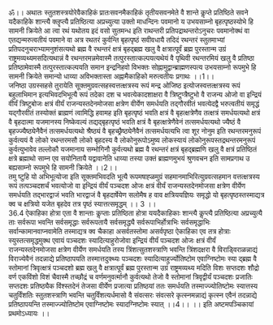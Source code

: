 

  
ॐ।। अथातः स्तुतशस्त्रयोरेवैकाहिकं प्रातःसवनमैकाहिकं तृतीयसवनमेते वै शान्ते कॢप्ते प्रतिष्ठिते सवने यदैकाहिके शान्त्यै क्लॄप्त्यै प्रतिष्ठित्या अप्रच्युत्या उक्तो माधन्दिनः पवमानो य उभयसाम्नो बृहत्पृष्ठस्योभे हि सामनी क्रियेते आ त्वा रथं यथोतय इदं वसो सुतमन्ध इति राथन्तरी प्रतिपद्राथन्तरोऽनुचरः पवमानोक्थं वा एतद्यन्मरुत्वतीयं पवमाने वा अत्र रथतरं कुर्वन्ति बृहत्पृष्ठं सवीवधायै तदिदं रथन्तरं स्तुतमाभ्यां प्रतिपदनुचराभ्यामनुशंसत्यथो ब्रह्म वै रथन्तरं क्षत्रं बृहद्ब्रह्म खलु वै क्षत्रात्पूर्वं ब्रह्म पुरस्तान्म उग्रं राष्ट्रमव्यथ्यमसदित्यथान्नं वै रथन्तरमन्नमेवास्मै तत्पुरस्तात्कल्पयत्यथेयं वै पृथिवी रथन्तरमियं खलु वै प्रतिष्ठा प्रतिष्ठामेवास्मै तत्पुरस्तात्कल्पयति समान इन्द्रनिहवो विभक्तः सोह्नामुद्वान्ब्राह्मणस्पत्य उभयसाम्नो रूपमुभे हि सामनी क्रियेते समान्यो धाय्या अविभक्तास्ता अह्नामैकाहिको मरुत्वतीयः प्रगाथः ।।1।।  
जनिष्ठा उग्रस्सहसे तुरायेति सूक्तमुग्रवत्सहस्वत्तत्क्षत्रस्य रूपं मन्द्र ओजिष्ठ इत्योजस्वत्तत्क्षत्रस्य रूपं बहुलाभिमान इत्यभिवदभिभूत्यै रूपं तदेका दश च भवत्येकादशाक्षरा वै त्रिष्टुप्त्रैष्टुभो वै राजन्य ओजो वा इन्द्रियं वीर्यं त्रिष्टुबोजः क्षत्रं वीर्यं राजन्यस्तदेनमोजसा क्षत्रेण वीर्येण समर्धयति तद्गौरवीतं भवत्येदद्वै भरुत्वतीयं समृद्धं यद्गौरवीतं तस्योक्तं ब्राह्मणं त्वामिद्धि हवामह इति बृहत्पृष्ठं भवति क्षत्रं वै बृहत्क्षत्रेणैव तत्क्षत्रं समर्धयत्यथो क्षत्रं वै बृहदात्मा यजमानस्य निष्केवल्यं तद्यद्बृहत्पृष्ठं भवति क्षत्रं वै बृहत्क्षत्रेणैवेनं तत्समर्धयत्यथो ज्यैष्ठं वै बृहज्ज्यैष्ठ्येनैवैनं तत्समर्धयत्यथो श्रैष्ठ्यं वै बृहच्छ्रैष्ठ्येनैवैनं तत्समर्धयत्यभि त्वा शूर नोनुम इति रथन्तरमनुरूपं कुर्वत्ययं वै लोको रथन्तरमसौ लोको बृहदस्य वै लोकोनुरूपोऽमुष्य लोकस्यायं लोकोनुरूपस्तद्रथन्तरमनुरूपं कुर्वत्युभावेव तल्लोकौ यजमानाय सम्भोगिनौ कुर्वत्यथो ब्रह्म वै रथन्तरं क्षत्रं बृहद्ब्रह्मणि खलु वै क्षत्रं प्रतिष्ठितं क्षत्रे ब्रह्माथो साम्न एव सयोनितायै यद्वावानेति धाय्या तस्या उक्तं ब्राह्मणमुभयं श्रुणवचन इति सामप्रगाथ उ बह्यसाम्नो रूपमुभे हि सामनी क्रियेते ।।2।।  
तमु ष्टुहि यो अभिभूत्योजा इति सूक्तमभिवदति भूत्यै रूपमषाह्ळमुग्रं सहमानमाभिरित्युग्रवत्सहमान वत्तत्क्षत्रस्य रूपं तत्पञ्चदशर्चं भवत्योजो वा इन्द्रियं वीर्यं पञ्चदश ओजः क्षत्रं वीर्यं राजन्यस्तदेनमोजसा क्षत्रेण वीर्येण समर्धयति तद्भारद्वाजं भवति भारद्वाजं वै बृहदार्षेयेण सलोमैष ह वाव क्षत्रिययज्ञियः समृद्धो यो बृहत्पृष्ठस्तस्माद्यत्र क्व च क्षत्रियो यजेत बृहदेव तत्र पृष्ठं स्यात्तत्समृद्धम् ।। 3 ।।  
36.4 ऐकाहिका होत्रा एता वै शान्ताः कॢप्ताः प्रतिष्ठिता होत्रा ययदैकाहिकाः शान्त्यै कॢप्त्यै प्रतिष्ठित्या अप्रच्युत्यै ताः सर्वरूपा भवन्ति सर्वसमृद्धाः सर्वरूपतायै सर्वसमृद्ध्यै सर्वरूपाभिर्होत्राभिः सर्वसमृद्धाभिः सर्वान्कामानवाप्नवामेति तस्माद्यत्र क्व चैकाहा असर्वतस्तोमा असर्वपृष्ठा ऐकाहिका एव तत्र होत्राः स्युस्तत्समृद्धमुक्थ एवायं पञ्चदशः स्यादित्याहुरोजोवा इन्द्रियं वीर्यं पञ्चदश ओजः क्षत्रं वीर्यं राजन्यस्तदेनमोजसा क्षत्रेण वीर्येण समर्धयति तस्य त्रिंशत्सुतशस्त्राणि भवन्ति त्रिंशदक्षरा वै विराड्विराळन्नाद्यं विराज्येवैनं तदन्नाद्ये प्रतिष्ठापयति तस्मात्तदुक्थ्यः पञ्चदशः स्यादित्याहुर्ज्योतिष्टोम एवाग्निष्टोमः स्या द्ब्रह्म वै स्तोमानां त्रिवृत्क्षत्रं पञ्चदशो ब्रह्म खलु वै क्षत्रात्पूर्वं ब्रह्म पुरस्तान्म उग्रं राष्ट्रमव्यथ्य मदिति विशः सप्तदशः शौद्रो वर्ण एकविंशो विशं चैवास्मै तच्छौद्रं च वर्णमनुवर्त्मानौ कुर्वत्यथो तेजो वै स्तोमानां त्रिवृद्वीर्यं पञ्चदशः प्रजातिः सप्तदशः प्रतिष्ठ्यैक विंश्स्तदेनं तेजसा वीर्येण प्रजात्या प्रतिष्ठयां ततः समर्धयति तस्माज्ज्योतिष्टोमः स्यात्तस्य चतुर्विंशतिः स्तुतशस्त्राणि भवन्ति चतुर्विंशत्यर्धमासो वै संवत्सरः संवत्सरे कृत्स्नमन्नाद्यं कृत्स्न एवैनं तदन्नाद्ये प्रतिष्ठापयन्ति तस्माज्ज्योतिष्टोम एवाग्निष्टोमः स्यादग्निष्टोमः स्यात् ।।4।। ।। इति अष्टमपञ्चिकायां प्रथमोऽध्यायः ।।  
